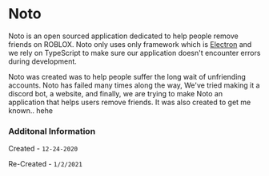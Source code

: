 # Noto
Noto is an open sourced application dedicated to help people remove friends on ROBLOX. Noto only uses only framework which is [Electron]("https://electronjs.org/docs") and we rely on TypeScript to make sure our application doesn't encounter errors during development.

Noto was created was to help people suffer the long wait of unfriending accounts.
Noto has failed many times along the way, We've tried making it a discord bot, a website, and finally, we are trying to make Noto
an application that helps users remove friends. It was also created to get me known.. hehe


### Additonal Information

Created -  `12-24-2020`

Re-Created - `1/2/2021`
